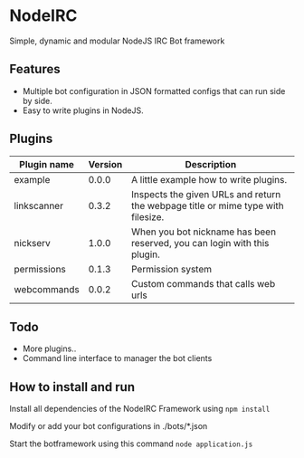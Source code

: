 NodeIRC
=======

Simple, dynamic and modular NodeJS IRC Bot framework

Features
---
- Multiple bot configuration in JSON formatted configs that can run side by side.
- Easy to write plugins in NodeJS.

Plugins
---
Plugin name | Version | Description
--- | --- | ---
example | 0.0.0 | A little example how to write plugins.
linkscanner | 0.3.2 | Inspects the given URLs and return the webpage title or mime type with filesize.
nickserv | 1.0.0 | When you bot nickname has been reserved, you can login with this plugin.
permissions | 0.1.3 | Permission system
webcommands | 0.0.2 | Custom commands that calls web urls

Todo
---
- More plugins..
- Command line interface to manager the bot clients

How to install and run
---
Install all dependencies of the NodeIRC Framework using ```npm install```

Modify or add your bot configurations in ./bots/*.json

Start the botframework using this command ```node application.js```
